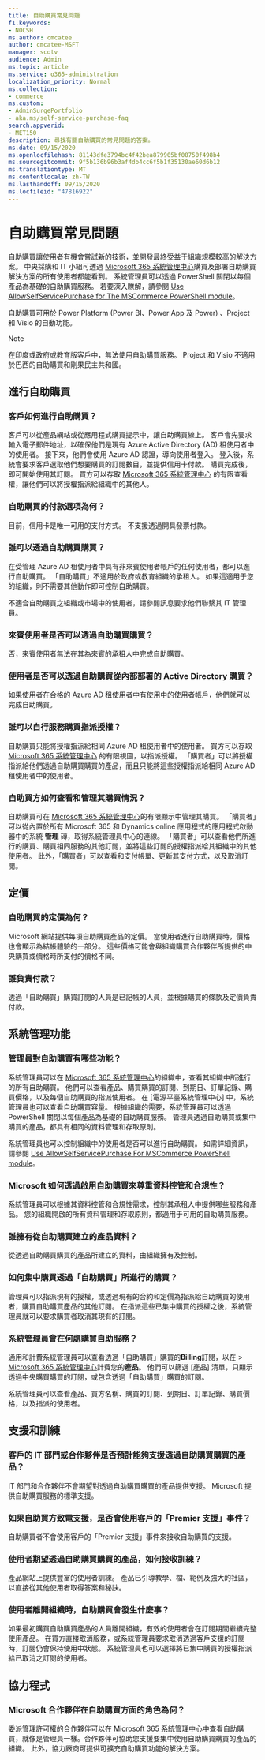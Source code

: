 ```yaml
---
title: 自助購買常見問題
f1.keywords:
- NOCSH
ms.author: cmcatee
author: cmcatee-MSFT
manager: scotv
audience: Admin
ms.topic: article
ms.service: o365-administration
localization_priority: Normal
ms.collection:
- commerce
ms.custom:
- AdminSurgePortfolio
- aka.ms/self-service-purchase-faq
search.appverid:
- MET150
description: 尋找有關自助購買的常見問題的答案。
ms.date: 09/15/2020
ms.openlocfilehash: 81143dfe3794bc4f42bea879905bf08750f498b4
ms.sourcegitcommit: 9f5b136b96b3af4db4cc6f5b1f35130ae60d6b12
ms.translationtype: MT
ms.contentlocale: zh-TW
ms.lasthandoff: 09/15/2020
ms.locfileid: "47816922"
---
```

# <a name="self-service-purchase-faq"></a>自助購買常見問題

自助購買讓使用者有機會嘗試新的技術，並開發最終受益于組織規模較高的解決方案。 中央採購和 IT 小組可透過 <a href="https://go.microsoft.com/fwlink/p/?linkid=2024339" target="_blank">Microsoft 365 系統管理中心</a>購買及部署自助購買解決方案的所有使用者都能看到。 系統管理員可以透過 PowerShell 關閉以每個產品為基礎的自助購買服務。 若要深入瞭解，請參閱 [Use AllowSelfServicePurchase for The MSCommerce PowerShell module](allowselfservicepurchase-powershell.md)。

自助購買可用於 Power Platform (Power BI、Power App 及 Power) 、Project 和 Visio 的自動功能。

> [!NOTE]
> 在印度或政府或教育版客戶中，無法使用自助購買服務。 Project 和 Visio 不適用於巴西的自助購買和剛果民主共和國。

## <a name="making-a-self-service-purchase"></a>進行自助購買

### <a name="how-does-a-customer-make-a-self-service-purchase"></a>客戶如何進行自助購買？

客戶可以從產品網站或從應用程式購買提示中，讓自助購買線上。 客戶會先要求輸入電子郵件地址，以確保他們是現有 Azure Active Directory (AD) 租使用者中的使用者。 接下來，他們會使用 Azure AD 認證，導向使用者登入。 登入後，系統會要求客戶選取他們想要購買的訂閱數目，並提供信用卡付款。 購買完成後，即可開始使用其訂閱。 買方可以存取 <a href="https://go.microsoft.com/fwlink/p/?linkid=2024339" target="_blank">Microsoft 365 系統管理中心</a> 的有限查看權，讓他們可以將授權指派給組織中的其他人。

### <a name="what-are-the-payment-options-for-self-service-purchases"></a>自助購買的付款選項為何？

目前，信用卡是唯一可用的支付方式。 不支援透過開具發票付款。

### <a name="who-can-buy-through-self-service-purchase"></a>誰可以透過自助購買購買？

在受管理 Azure AD 租使用者中具有非來賓使用者帳戶的任何使用者，都可以進行自助購買。 「自助購買」不適用於政府或教育組織的承租人。 如果這適用于您的組織，則不需要其他動作即可控制自助購買。

不適合自助購買之組織或市場中的使用者，請參閱訊息要求他們聯繫其 IT 管理員。

### <a name="can-guest-users-buy-through-self-service-purchase"></a>來賓使用者是否可以透過自助購買購買？

否，來賓使用者無法在其為來賓的承租人中完成自助購買。

### <a name="can-users-synced-from-an-on-premises-active-directory-buy-through-self-service-purchase"></a>使用者是否可以透過自助購買從內部部署的 Active Directory 購買？

如果使用者在合格的 Azure AD 租使用者中有使用中的使用者帳戶，他們就可以完成自助購買。

### <a name="who-can-self-service-purchasers-assign-licenses-to"></a>誰可以自行服務購買指派授權？

自助購買只能將授權指派給相同 Azure AD 租使用者中的使用者。 買方可以存取 <a href="https://go.microsoft.com/fwlink/p/?linkid=2024339" target="_blank">Microsoft 365 系統管理中心</a> 的有限視圖，以指派授權。 「購買者」可以將授權指派給他們透過自助購買購買的產品，而且只能將這些授權指派給相同 Azure AD 租使用者中的使用者。

### <a name="where-does-the-self-service-purchaser-see-and-manage-their-purchases"></a>自助買方如何查看和管理其購買情況？

自助購買可在 <a href="https://go.microsoft.com/fwlink/p/?linkid=2024339" target="_blank">Microsoft 365 系統管理中心</a>的有限顯示中管理其購買。 「購買者」可以從內置於所有 Microsoft 365 和 Dynamics online 應用程式的應用程式啟動器中的系統 **管理** 磚，取得系統管理員中心的連線。 「購買者」可以查看他們所進行的購買、購買相同服務的其他訂閱，並將這些訂閱的授權指派給其組織中的其他使用者。 此外，「購買者」可以查看和支付帳單、更新其支付方式，以及取消訂閱。

## <a name="pricing"></a>定價

### <a name="what-is-the-pricing-for-self-service-purchases"></a>自助購買的定價為何？

Microsoft 網站提供每項自助購買產品的定價。 當使用者進行自助購買時，價格也會顯示為結帳體驗的一部分。 這些價格可能會與組織購買合作夥伴所提供的中央購買或價格時所支付的價格不同。

### <a name="who-is-responsible-for-payment"></a>誰負責付款？

透過「自助購買」購買訂閱的人員是已記帳的人員，並根據購買的條款及定價負責付款。

## <a name="admin-capabilities"></a>系統管理功能

### <a name="what-capabilities-does-an-admin-have-for-self-service-purchases"></a>管理員對自助購買有哪些功能？

系統管理員可以在 <a href="https://go.microsoft.com/fwlink/p/?linkid=2024339" target="_blank">Microsoft 365 系統管理中心</a>的組織中，查看其組織中所進行的所有自助購買。 他們可以查看產品、購買購買的訂閱、到期日、訂單記錄、購買價格，以及每個自助購買的指派使用者。 在 [電源平臺系統管理中心] 中，系統管理員也可以查看自助購買容量。 根據組織的需要，系統管理員可以透過 PowerShell 關閉以每個產品為基礎的自助購買服務。 管理員透過自助購買或集中購買的產品，都具有相同的資料管理和存取原則。

系統管理員也可以控制組織中的使用者是否可以進行自助購買。 如需詳細資訊，請參閱 [Use AllowSelfServicePurchase For MSCommerce PowerShell module](allowselfservicepurchase-powershell.md)。

### <a name="how-is-microsoft-respecting-data-governance-and-compliance-by-enabling-self-service-purchase"></a>Microsoft 如何透過啟用自助購買來尊重資料控管和合規性？

系統管理員可以根據其資料控管和合規性需求，控制其承租人中提供哪些服務和產品。 您的組織開啟的所有資料管理和存取原則，都適用于可用的自助購買服務。

### <a name="who-owns-the-product-data-created-from-self-service-purchases"></a>誰擁有從自助購買建立的產品資料？

從透過自助購買購買的產品所建立的資料，由組織擁有及控制。

### <a name="how-do-i-centralize-the-purchases-made-through-self-service-purchase"></a>如何集中購買透過「自助購買」所進行的購買？

管理員可以指派現有的授權，或透過現有的合約和定價為指派給自助購買的使用者，購買自助購買產品的其他訂閱。 在指派這些已集中購買的授權之後，系統管理員就可以要求購買者取消其現有的訂閱。

### <a name="where-does-the-admin-see-self-service-purchases"></a>系統管理員會在何處購買自助服務？

通用和計費系統管理員可以查看透過「自助購買」購買的**Billing**訂閱，以在  >  <a href="https://go.microsoft.com/fwlink/p/?linkid=2024339" target="_blank">Microsoft 365 系統管理中心</a>計費您的**產品**。 他們可以篩選 [產品] 清單，只顯示透過中央購買購買的訂閱，或包含透過「自助購買」購買的訂閱。

系統管理員可以查看產品、買方名稱、購買的訂閱、到期日、訂單記錄、購買價格，以及指派的使用者。

## <a name="support-and-training"></a>支援和訓練

### <a name="are-customers-it-departments-or-partners-expected-to-support-products-bought-through-self-service-purchase"></a>客戶的 IT 部門或合作夥伴是否預計能夠支援透過自助購買購買的產品？

IT 部門和合作夥伴不會期望對透過自助購買購買的產品提供支援。 Microsoft 提供自助購買服務的標準支援。

### <a name="if-a-self-service-purchaser-calls-support-does-that-use-the-customers-premier-support-incidents"></a>如果自助買方致電支援，是否會使用客戶的「Premier 支援」事件？

自助購買者不會使用客戶的「Premier 支援」事件來接收自助購買的支援。

### <a name="how-are-users-expected-to-receive-training-on-the-products-they-buy-through-self-service-purchase"></a>使用者期望透過自助購買購買的產品，如何接收訓練？

產品網站上提供豐富的使用者訓練。 產品已引導教學、檔、範例及強大的社區，以直接從其他使用者取得答案和秘訣。

### <a name="what-happens-to-a-self-service-purchase-if-a-user-leaves-the-organization"></a>使用者離開組織時，自助購買會發生什麼事？

如果最初購買自助購買產品的人員離開組織，有效的使用者會在訂閱期間繼續完整使用產品。 在買方直接取消服務，或系統管理員要求取消透過客戶支援的訂閱時，訂閱仍會保持使用中狀態。 系統管理員也可以選擇將已集中購買的授權指派給已取消之訂閱的使用者。

## <a name="partners"></a>協力程式

### <a name="whats-the-role-of-microsofts-partners-in-self-service-purchases"></a>Microsoft 合作夥伴在自助購買方面的角色為何？

委派管理許可權的合作夥伴可以在 <a href="https://go.microsoft.com/fwlink/p/?linkid=2024339" target="_blank">Microsoft 365 系統管理中心</a>中查看自助購買，就像是管理員一樣。合作夥伴可協助您支援要集中使用自助購買購買的產品的組織。 此外，協力廠商可提供可擴充自助購買功能的解決方案。